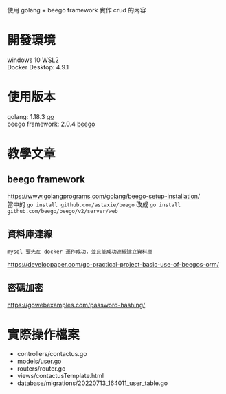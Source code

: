 使用 golang + beego framework 實作 crud 的內容

# 開發環境
windows 10 WSL2 <BR>
Docker Desktop: 4.9.1 <BR>
# 使用版本
golang: 1.18.3 [go](https://go.dev/doc/) <BR>
beego framework: 2.0.4 [beego](https://beego.vip/docs/intro/) <BR>
# 教學文章
## beego framework
https://www.golangprograms.com/golang/beego-setup-installation/ <BR>
當中的 `go install github.com/astaxie/beego` 改成 `go install github.com/beego/beego/v2/server/web` <BR>

## 資料庫連線
```
mysql 要先在 docker 運作成功，並且能成功連線建立資料庫
```
https://developpaper.com/go-practical-project-basic-use-of-beegos-orm/ <br>

## 密碼加密
https://gowebexamples.com/password-hashing/ <br>

# 實際操作檔案
* controllers/contactus.go
* models/user.go
* routers/router.go
* views/contactusTemplate.html
* database/migrations/20220713_164011_user_table.go
